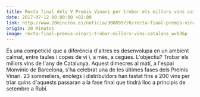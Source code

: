 ```yaml
---
title: Recta final dels V Premis Vinari per trobar els millors vins catalans entre 235 cellers
date: 2017-07-12 00:00:00 +02:00
link: http://www.20minutos.es/noticia/3088957/0/recta-final-premis-vinari-trobar-millors-vins-catalans
origin: 20 Minutos
image: recta-final-premis-vinari-trobar-millors-vins-catalans_wvb36p
---
```


És una competició que a diferència d'altres es desenvolupa en un ambient calmat, entre taules i copes de vi i, a més, a cegues. L'objectiu? Trobar els millors vins de l'any de Catalunya. Aquest dimecres al matí, a l'espai Monvínic de Barcelona, s'ha celebrat una de les últimes fases dels Premis Vinari. 23 sommeliers, enòlegs i distribuïdors han tastat fins a 200 vins per triar quins d'aquests passaran a la fase final que tindrà lloc a principis de setembre a Rubí.
